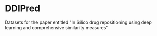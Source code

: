 # DDIPred
Datasets for the paper entitled "In Silico drug repositioning using deep learning and comprehensive similarity measures"
